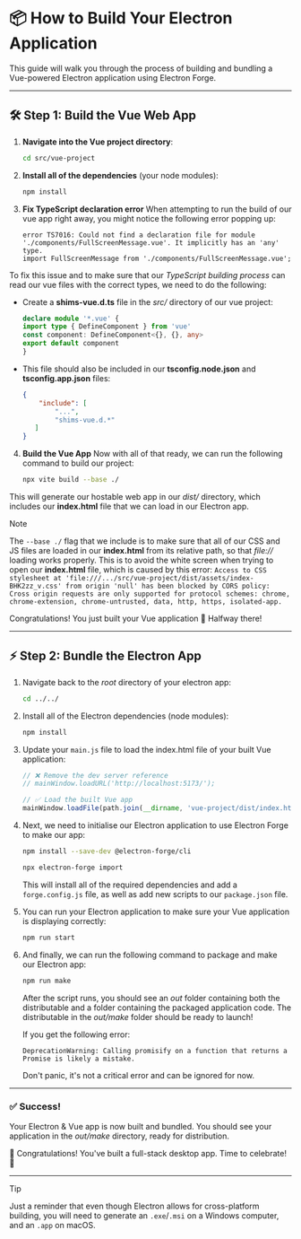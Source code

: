 # 📦 How to Build Your Electron Application

This guide will walk you through the process of building and bundling a Vue-powered Electron application using Electron Forge.

---

## 🛠️ Step 1: Build the Vue Web App

1. **Navigate into the Vue project directory**:
   ```bash
   cd src/vue-project
   ```

2. **Install all of the dependencies** (your node modules):

    ```bash 
    npm install
    ```

3. **Fix TypeScript declaration error**
When attempting to run the build of our vue app right away, you might notice the following error popping up:

    ```
    error TS7016: Could not find a declaration file for module './components/FullScreenMessage.vue'. It implicitly has an 'any' type.
    import FullScreenMessage from './components/FullScreenMessage.vue';
    ```

To fix this issue and to make sure that our _TypeScript building process_ can read our vue files with the correct types, we need to do the following:

- Create a __shims-vue.d.ts__ file in the _src/_ directory of our vue project:

    ```ts
    declare module '*.vue' {
    import type { DefineComponent } from 'vue'
    const component: DefineComponent<{}, {}, any>
    export default component
    }
    ```

- This file should also be included in our __tsconfig.node.json__ and __tsconfig.app.json__ files:

    ```json
    {
        "include": [
            "...",
            "shims-vue.d.*"
       ]
    }
    ```


4. **Build the Vue App**
Now with all of that ready, we can run the following command to build our project:

    ```bash 
    npx vite build --base ./
    ```

This will generate our hostable web app in our _dist/_ directory, which includes our __index.html__ file that we can load in our Electron app.

> [!NOTE]
> The ```--base ./``` flag that we include is to make sure that all of our CSS and JS files are loaded in our __index.html__ from its relative path, so that _file://_ loading works properly. This is to avoid the white screen when trying to open our __index.html__ file, which is caused by this error: `Access to CSS stylesheet at 'file:///.../src/vue-project/dist/assets/index-BHK2zz_v.css' from origin 'null' has been blocked by CORS policy: Cross origin requests are only supported for protocol schemes: chrome, chrome-extension, chrome-untrusted, data, http, https, isolated-app.`

Congratulations! You just built your Vue application 🎉 Halfway there!

<hr>

## ⚡ Step 2: Bundle the Electron App

1. Navigate back to the _root_ directory of your electron app:

    ```bash 
    cd ../../
    ```

2. Install all of the Electron dependencies (node modules):

    ```bash 
    npm install
    ```

3. Update your `main.js` file to load the index.html file of your built Vue application:

    ```js
    // ❌ Remove the dev server reference
    // mainWindow.loadURL('http://localhost:5173/');

    // ✅ Load the built Vue app
    mainWindow.loadFile(path.join(__dirname, 'vue-project/dist/index.html'));
    ```

4. Next, we need to initialise our Electron application to use Electron Forge to make our app:

    ```bash
    npm install --save-dev @electron-forge/cli  

    npx electron-forge import
    ```
    This will install all of the required dependencies and add a `forge.config.js` file, as well as add new scripts to our `package.json` file.

5. You can run your Electron application to make sure your Vue application is displaying correctly:

    ```bash
    npm run start
    ```

6. And finally, we can run the following command to package and make our Electron app:

    ```bash
    npm run make
    ```

    After the script runs, you should see an _out_ folder containing both the distributable and a folder containing the packaged application code. The distributable in the _out/make_ folder should be ready to launch! 

    If you get the following error:

    ```DeprecationWarning: Calling promisify on a function that returns a Promise is likely a mistake.```

    Don't panic, it's not a critical error and can be ignored for now.

<hr>

### ✅ Success!

Your Electron & Vue app is now built and bundled. You should see your application in the _out/make_ directory, ready for distribution.

🎉 Congratulations! You've built a full-stack desktop app. Time to celebrate! 🎉

---

> [!TIP]
> Just a reminder that even though Electron allows for cross-platform building, you will need to generate an `.exe`/`.msi` on a Windows computer, and an `.app` on macOS.

